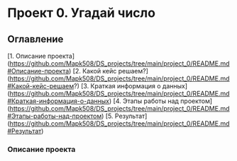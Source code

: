 # Проект 0. Угадай число

## Оглавление
[1. Описание проекта] (https://github.com/Mapk508/DS_projects/tree/main/project_0/README.md#Описание-проекта)
[2. Какой кейс решаем?] (https://github.com/Mapk508/DS_projects/tree/main/project_0/README.md#Какой-кейс-решаем?)
[3. Краткая информация о данных] (https://github.com/Mapk508/DS_projects/tree/main/project_0/README.md#Краткая-информация-о-данных)
[4. Этапы работы над проектом] (https://github.com/Mapk508/DS_projects/tree/main/project_0/README.md#Этапы-работы-над-проектом)
[5. Результат] (https://github.com/Mapk508/DS_projects/tree/main/project_0/README.md#Результат)

### Описание проекта